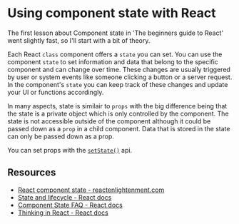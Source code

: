 # Using component state with React

The first lesson about Component state in 'The beginners guide to React' went slightly fast, so I'll start with a bit of theory.

Each React `class` component offers a `state` you can set. You can use the component `state` to set information and data that belong to the specific component and can change over time. These changes are usually triggered by user or system events like someone clicking a button or a server request. In the component's `state` you can keep track of these changes and update your UI or functions accordingly.

In many aspects, state is similair to `props` with the big difference being that the state is a private object which is only controlled by the component. The state is not accessible outside of the component although it could be passed down as a `prop` in a child component. Data that is stored in the state can only be passed down as a prop.

You can set props with the [`setState()`](https://reactjs.org/docs/react-component.html#setstate) api.

## Resources

- [React component state - reactenlightenment.com](https://www.reactenlightenment.com/react-state.html)
- [State and lifecycle - React docs](https://reactjs.org/docs/state-and-lifecycle.html)
- [Component State FAQ - React docs](https://reactjs.org/docs/faq-state.html)
- [Thinking in React - React docs](https://reactjs.org/docs/thinking-in-react.html)
